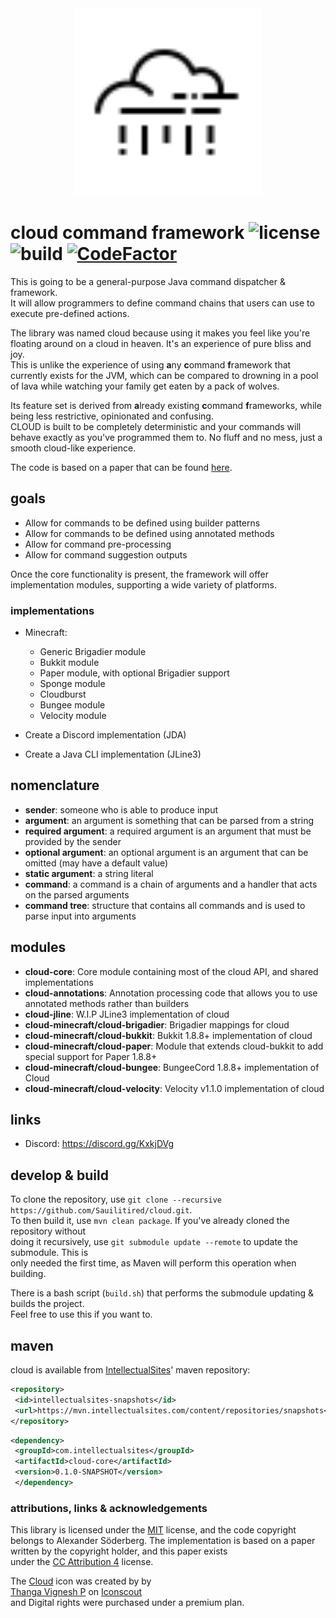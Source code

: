 
<div align="center">  
 <img src="icons/cloud.svg" width="300px"/>  
</div>  
  
# cloud command framework ![license](https://img.shields.io/github/license/Sauilitired/cloud.svg) ![build](https://github.com/Sauilitired/cloud/workflows/Java%20CI%20with%20Maven/badge.svg) [![CodeFactor](https://www.codefactor.io/repository/github/sauilitired/cloud/badge)](https://www.codefactor.io/repository/github/sauilitired/cloud)

This is going to be a general-purpose Java command dispatcher &amp; framework.  
It will allow programmers to define command chains that users can use to execute pre-defined actions.  
  
The library was named cloud because using it makes you feel like you're floating around on a cloud in heaven. It's an experience of pure bliss and joy.  
This is unlike the experience of using **a**ny **c**ommand **f**ramework that currently exists for the JVM, which can be compared to drowning in a pool of lava while watching your family get eaten by a pack of wolves.   
  
Its feature set is derived from **a**lready existing **c**ommand **f**rameworks, while being less restrictive, opinionated and confusing.  
CLOUD is built to be completely deterministic and your commands will behave exactly as you've programmed them to. No fluff and no mess, just a smooth cloud-like experience.  
  
The code is based on a paper that can be found [here](https://github.com/Sauilitired/Sauilitired/blob/master/AS_2020_09_Commands.pdf).  
  
## goals  
  
- Allow for commands to be defined using builder patterns  
- Allow for commands to be defined using annotated methods  
- Allow for command pre-processing  
- Allow for command suggestion outputs  
  
Once the core functionality is present, the framework will offer implementation modules, supporting a wide variety of platforms.  
  
### implementations  
  
- Minecraft:  
  - Generic Brigadier module  
  - Bukkit module  
  - Paper module, with optional Brigadier support  
  - Sponge module  
  - Cloudburst  
  - Bungee module  
  - Velocity module  
  
- Create a Discord implementation (JDA)  
- Create a Java CLI implementation (JLine3)  

## nomenclature  
- **sender**: someone who is able to produce input  
- **argument**: an argument is something that can be parsed from a string  
- **required argument**: a required argument is an argument that must be provided by the sender  
- **optional argument**: an optional argument is an argument that can be omitted (may have a default value) 
- **static argument**: a string literal  
- **command**: a command is a chain of arguments and a handler that acts on the parsed arguments
- **command tree**: structure that contains all commands and is used to parse input into arguments

## modules
- **cloud-core**: Core module containing most of the cloud API, and shared implementations
- **cloud-annotations**: Annotation processing code that allows you to use annotated methods rather than builders
- **cloud-jline**: W.I.P JLine3 implementation of cloud
- **cloud-minecraft/cloud-brigadier**: Brigadier mappings for cloud
- **cloud-minecraft/cloud-bukkit**: Bukkit 1.8.8+ implementation of cloud
- **cloud-minecraft/cloud-paper**: Module that extends cloud-bukkit to add special support for Paper 1.8.8+
- **cloud-minecraft/cloud-bungee**: BungeeCord 1.8.8+ implementation of Cloud
- **cloud-minecraft/cloud-velocity**: Velocity v1.1.0 implementation of cloud

## links  
  
- Discord: https://discord.gg/KxkjDVg  
  
## develop &amp; build  
  
To clone the repository, use `git clone --recursive https://github.com/Sauilitired/cloud.git`.  
To then build it, use `mvn clean package`. If you've already cloned the repository without  
doing it recursively, use `git submodule update --remote` to update the submodule. This is  
only needed the first time, as Maven will perform this operation when building.   
  
There is a bash script (`build.sh`) that performs the submodule updating &amp; builds the project.  
Feel free to use this if you want to.  
  
## maven  
  
cloud is available from [IntellectualSites](https://intellectualsites.com)' maven repository:  
  
```xml  
<repository>  
 <id>intellectualsites-snapshots</id>  
 <url>https://mvn.intellectualsites.com/content/repositories/snapshots</url>  
</repository>  
```  
  
```xml  
<dependency>  
 <groupId>com.intellectualsites</groupId>  
 <artifactId>cloud-core</artifactId>
 <version>0.1.0-SNAPSHOT</version>
 </dependency>
```  
  
### attributions, links &amp; acknowledgements  
  
This library is licensed under the <a href="https://opensource.org/licenses/MIT">MIT</a> license, and the code copyright  
belongs to Alexander Söderberg. The implementation is based on a paper written by the copyright holder, and this paper exists  
under the <a href="https://creativecommons.org/licenses/by/4.0/legalcode">CC Attribution 4</a> license.  
  
The <a href="https://iconscout.com/icons/cloud" target="_blank">Cloud</a> icon was created by by   
<a href="https://iconscout.com/contributors/oviyan">Thanga Vignesh P</a> on <a href="https://iconscout.com">Iconscout</a>  
and Digital rights were purchased under a premium plan.

